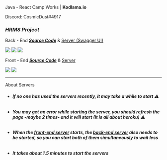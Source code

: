 Java - React Camp Works | **Kodlama.io**

Discord: CosmicDust#4917

### ***HRMS Project***
Back - End
[***Source Code***](https://github.com/CosmicDust19/kodlama.io-javareactcamp/tree/master/hrms-backend)
& [Server (Swagger UI)](https://javareactcamp-hrms-backend.herokuapp.com/swagger-ui.html)

![](https://img.shields.io/badge/Java-ED8B00?style=for-the-badge&logo=java&logoColor=white)
![](https://img.shields.io/badge/Spring-6DB33F?style=for-the-badge&logo=spring&logoColor=white)
![](https://img.shields.io/badge/PostgreSQL-316192?style=for-the-badge&logo=postgresql&logoColor=white)

Front - End
[***Source Code***](https://github.com/CosmicDust19/kodlama.io-javareactcamp/tree/master/hrms-frontend)
& [Server](https://javareactcamp-hrms-frontend.herokuapp.com/)

![](https://img.shields.io/badge/React-20232A?style=for-the-badge&logo=react&logoColor=61DAFB)
![](https://img.shields.io/badge/JavaScript-F7DF1E?style=for-the-badge&logo=javascript&logoColor=black)
___
About Servers
* ###### ***If no one has used the servers recently, it may take a while to start*** ⚠
* ###### ***You may get an error while starting the server, you should refresh the page -maybe 2 times- and it will start (It is all about heroku)*** ⚠
* ###### ***When the [front-end server](https://javareactcamp-hrms-frontend.herokuapp.com/) starts, the [back-end server](https://javareactcamp-hrms-backend.herokuapp.com/swagger-ui.html) also needs to be started, so you can start both of them simultaneously to wait less***
* ###### ***It takes about 1.5 minutes to start the servers***
